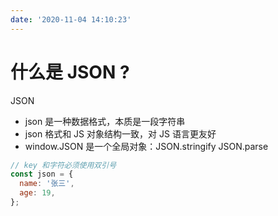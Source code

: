 ```yaml
---
date: '2020-11-04 14:10:23'
---
```


# 什么是 JSON ?

JSON

- json 是一种数据格式，本质是一段字符串
- json 格式和 JS 对象结构一致，对 JS 语言更友好
- window.JSON 是一个全局对象：JSON.stringify JSON.parse

```js
// key 和字符必须使用双引号
const json = {
  name: '张三',
  age: 19,
};
```
